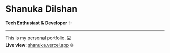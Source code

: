 # Shanuka Dilshan  
**Tech Enthusiast & Developer** ✨  

---

This is my personal portfolio. 💻  
**Live view**: [shanuka.vercel.app](https://shanuka.vercel.app) 🌐
